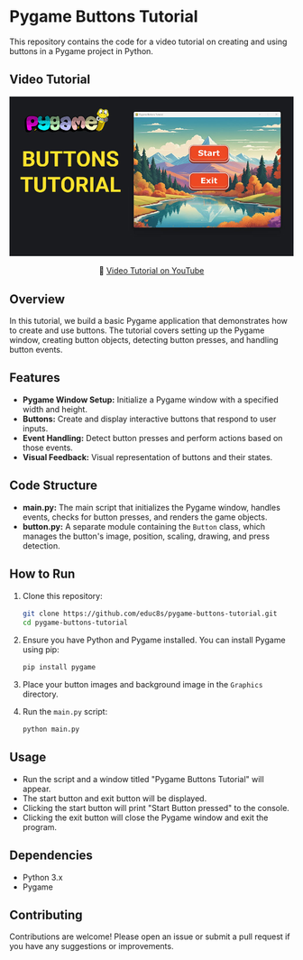 
# Pygame Buttons Tutorial

This repository contains the code for a video tutorial on creating and using buttons in a Pygame project in Python.

## Video Tutorial

<p align="center">
  <img src="preview.jpg" alt="Preview" width="940">
</p>

<p align="center">
🎥 <a href="https://youtu.be/q_2xwkjefNo">Video Tutorial on YouTube</a>
</p>

## Overview

In this tutorial, we build a basic Pygame application that demonstrates how to create and use buttons. The tutorial covers setting up the Pygame window, creating button objects, detecting button presses, and handling button events.

## Features

- **Pygame Window Setup:** Initialize a Pygame window with a specified width and height.
- **Buttons:** Create and display interactive buttons that respond to user inputs.
- **Event Handling:** Detect button presses and perform actions based on those events.
- **Visual Feedback:** Visual representation of buttons and their states.

## Code Structure

- **main.py:** The main script that initializes the Pygame window, handles events, checks for button presses, and renders the game objects.
- **button.py:** A separate module containing the `Button` class, which manages the button's image, position, scaling, drawing, and press detection.

## How to Run

1. Clone this repository:
   ```bash
   git clone https://github.com/educ8s/pygame-buttons-tutorial.git
   cd pygame-buttons-tutorial
   ```

2. Ensure you have Python and Pygame installed. You can install Pygame using pip:
   ```bash
   pip install pygame
   ```

3. Place your button images and background image in the `Graphics` directory.

4. Run the `main.py` script:
   ```bash
   python main.py
   ```

## Usage

- Run the script and a window titled "Pygame Buttons Tutorial" will appear.
- The start button and exit button will be displayed.
- Clicking the start button will print "Start Button pressed" to the console.
- Clicking the exit button will close the Pygame window and exit the program.

## Dependencies

- Python 3.x
- Pygame

## Contributing

Contributions are welcome! Please open an issue or submit a pull request if you have any suggestions or improvements.
